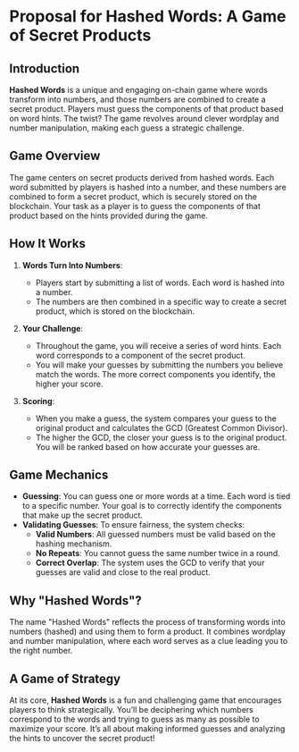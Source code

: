 # Proposal for Hashed Words: A Game of Secret Products

## Introduction
**Hashed Words** is a unique and engaging on-chain game where words transform into numbers, and those numbers are combined to create a secret product. Players must guess the components of that product based on word hints. The twist? The game revolves around clever wordplay and number manipulation, making each guess a strategic challenge.

## Game Overview
The game centers on secret products derived from hashed words. Each word submitted by players is hashed into a number, and these numbers are combined to form a secret product, which is securely stored on the blockchain. Your task as a player is to guess the components of that product based on the hints provided during the game.

## How It Works
1. **Words Turn Into Numbers**:
   - Players start by submitting a list of words. Each word is hashed into a number.
   - The numbers are then combined in a specific way to create a secret product, which is stored on the blockchain.

2. **Your Challenge**:
   - Throughout the game, you will receive a series of word hints. Each word corresponds to a component of the secret product.
   - You will make your guesses by submitting the numbers you believe match the words. The more correct components you identify, the higher your score.

3. **Scoring**:
   - When you make a guess, the system compares your guess to the original product and calculates the GCD (Greatest Common Divisor).
   - The higher the GCD, the closer your guess is to the original product. You will be ranked based on how accurate your guesses are.

## Game Mechanics
- **Guessing**: You can guess one or more words at a time. Each word is tied to a specific number. Your goal is to correctly identify the components that make up the secret product.
- **Validating Guesses**: To ensure fairness, the system checks:
  - **Valid Numbers**: All guessed numbers must be valid based on the hashing mechanism.
  - **No Repeats**: You cannot guess the same number twice in a round.
  - **Correct Overlap**: The system uses the GCD to verify that your guesses are valid and close to the real product.

## Why "Hashed Words"?
The name "Hashed Words" reflects the process of transforming words into numbers (hashed) and using them to form a product. It combines wordplay and number manipulation, where each word serves as a clue leading you to the right number.

## A Game of Strategy
At its core, **Hashed Words** is a fun and challenging game that encourages players to think strategically. You’ll be deciphering which numbers correspond to the words and trying to guess as many as possible to maximize your score. It’s all about making informed guesses and analyzing the hints to uncover the secret product!
